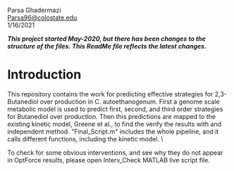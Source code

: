 Parsa Ghadermazi  \
Parsa96@colostate.edu \
1/16/2021

***This project started May-2020, but there has been changes to the structure of
the files. This ReadMe file reflects the latest changes.***  

# Introduction

This repository contains the work for predicting effective strategies for 2,3-Butanediol
over production in C. autoethanogenum. First a genome scale metabolic model is used
to predict first, second, and third order strategies for Butanediol over production.
Then this predictions are mapped to the existing kinetic model, Greene et al., to
find the verify the results with and independent method. "Final_Script.m" includes
the whole pipeline, and it calls different functions, including the kinetic model.  \

To check for some obvious interventions, and see why they do not appear in OptForce results, please open Interv_Check MATLAB live script file.

